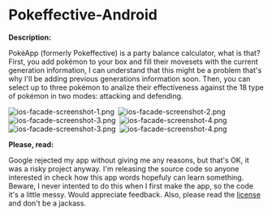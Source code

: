 Pokeffective-Android
====================

__Description:__

PokéApp (formerly Pokeffective) is a party balance calculator, what is that? First, you add pokémon to your box and fill their movesets with the current generation information, I can understand that this might be a problem that's why I'll be adding previous generations information soon. Then, you can select up to three pokémon to analize their effectiveness against the 18 type of pokémon in two modes: attacking and defending.

![ios-facade-screenshot-1.png](https://dl.dropboxusercontent.com/u/12352209/GitHub/pokeffective-android-screenshot-1.png)&nbsp;
![ios-facade-screenshot-2.png](https://dl.dropboxusercontent.com/u/12352209/GitHub/pokeffective-android-screenshot-2.png)
![ios-facade-screenshot-3.png](https://dl.dropboxusercontent.com/u/12352209/GitHub/pokeffective-android-screenshot-3.png)&nbsp;
![ios-facade-screenshot-4.png](https://dl.dropboxusercontent.com/u/12352209/GitHub/pokeffective-android-screenshot-4.png)
![ios-facade-screenshot-3.png](https://dl.dropboxusercontent.com/u/12352209/GitHub/pokeffective-android-screenshot-5.png)&nbsp;
![ios-facade-screenshot-4.png](https://dl.dropboxusercontent.com/u/12352209/GitHub/pokeffective-android-screenshot-6.png)

__Please, read:__

Google rejected my app without giving me any reasons, but that's OK, it was a risky project anyway. I'm releasing the source code so anyone interested in check how this app words hopefuly can learn something. Beware, I never intented to do this when I first make the app, so the code it's a little messy. Would appreciate feedback. Also, please read the [license](https://github.com/Ruenzuo/Pokeffective-Android/blob/master/License) and don't be a jackass.
